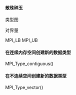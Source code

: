 #### 散珠碎玉

类型图

对界量

MPI_LB MPI_UB



#### 在连续内存空间创建新的数据类型

MPI_Type_contiguous()



#### 在不连续空间创建新的数据类型

MPI_Type_vector()